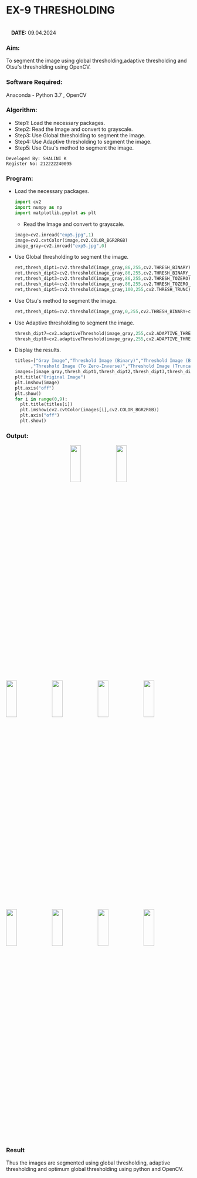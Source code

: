 # EX-9 THRESHOLDING
&emsp;&emsp;&emsp;&emsp;&emsp;&emsp;&emsp;&emsp;&emsp;&emsp;&emsp;&emsp;&emsp;&emsp;&emsp;&emsp;&emsp;&emsp;&emsp;&emsp;&emsp;&emsp;&emsp;&emsp;&emsp;&emsp;&emsp;&emsp;&emsp;&emsp;&emsp;&emsp;&emsp;&emsp;&emsp;&emsp;&emsp;**DATE:** 09.04.2024<br>
### Aim: 
To segment the image using global thresholding,adaptive thresholding and Otsu's thresholding using OpenCV. 
### Software Required:
Anaconda - Python 3.7 , OpenCV
### Algorithm:
- Step1: Load the necessary packages.
- Step2: Read the Image and convert to grayscale.
- Step3: Use Global thresholding to segment the image.
- Step4: Use Adaptive thresholding to segment the image.
- Step5: Use Otsu's method to segment the image.
```
Developed By: SHALINI K
Register No: 212222240095
```
### Program:
- Load the necessary packages.
  ```Python
  import cv2
  import numpy as np
  import matplotlib.pyplot as plt
  ```
  - Read the Image and convert to grayscale.
  ```Python
  image=cv2.imread("exp5.jpg",1)
  image=cv2.cvtColor(image,cv2.COLOR_BGR2RGB)
  image_gray=cv2.imread("exp5.jpg",0)
  ```
- Use Global thresholding to segment the image.
  ```Python
  ret,thresh_dipt1=cv2.threshold(image_gray,86,255,cv2.THRESH_BINARY)
  ret,thresh_dipt2=cv2.threshold(image_gray,86,255,cv2.THRESH_BINARY_INV)
  ret,thresh_dipt3=cv2.threshold(image_gray,86,255,cv2.THRESH_TOZERO)
  ret,thresh_dipt4=cv2.threshold(image_gray,86,255,cv2.THRESH_TOZERO_INV)
  ret,thresh_dipt5=cv2.threshold(image_gray,100,255,cv2.THRESH_TRUNC)
  ```
- Use Otsu's method to segment the image.
  ```Python
  ret,thresh_dipt6=cv2.threshold(image_gray,0,255,cv2.THRESH_BINARY+cv2.THRESH_OTSU)
  ```
- Use Adaptive thresholding to segment the image.
  ```Python
  thresh_dipt7=cv2.adaptiveThreshold(image_gray,255,cv2.ADAPTIVE_THRESH_MEAN_C,cv2.THRESH_BINARY,11,2)
  thresh_dipt8=cv2.adaptiveThreshold(image_gray,255,cv2.ADAPTIVE_THRESH_GAUSSIAN_C,cv2.THRESH_BINARY,11,2)
  ```
- Display the results.
  ```Python
  titles=["Gray Image","Threshold Image (Binary)","Threshold Image (Binary Inverse)","Threshold Image (To Zero)"
        ,"Threshold Image (To Zero-Inverse)","Threshold Image (Truncate)","Otsu","Adaptive Threshold (Mean)","Adaptive Threshold (Gaussian)"]
  images=[image_gray,thresh_dipt1,thresh_dipt2,thresh_dipt3,thresh_dipt4,thresh_dipt5,thresh_dipt6,thresh_dipt7,thresh_dipt8]
  plt.title("Original Image")
  plt.imshow(image)
  plt.axis("off")
  plt.show()
  for i in range(0,9):
    plt.title(titles[i])
    plt.imshow(cv2.cvtColor(images[i],cv2.COLOR_BGR2RGB))
    plt.axis("off")
    plt.show()
  ```
### Output:
<div align="center">
  <img height=16% width=24% src="https://github.com/shalinikannan23/THRESHOLDING-/assets/118656529/0b03028a-7c90-4c93-9e28-1af4a44de1ea">
  <img height=16% width=24% src="https://github.com/shalinikannan23/THRESHOLDING-/assets/118656529/c1ff92d1-6eae-421c-bc1b-934e350dab4d">
</div>
<br>
<img height=16% width=24% src="https://github.com/shalinikannan23/THRESHOLDING-/assets/118656529/f6703fb7-c468-4b20-8cad-795a284a04c9">
<img height=16% width=24% src="https://github.com/shalinikannan23/THRESHOLDING-/assets/118656529/3bb49d73-04c3-4389-9851-c0743a1da687">
<img height=16% width=24% src="https://github.com/shalinikannan23/THRESHOLDING-/assets/118656529/74a1eed0-7a6c-4887-af12-5f84ce96e5e1">
<img height=16% width=24% src="https://github.com/shalinikannan23/THRESHOLDING-/assets/118656529/4e3fb14a-5412-4220-84b4-0bfb97d62b31">
<img height=16% width=24% src="https://github.com/shalinikannan23/THRESHOLDING-/assets/118656529/956dc656-f408-4f6d-a169-94b9fbb6f90a">
<img height=16% width=24% src="https://github.com/shalinikannan23/THRESHOLDING-/assets/118656529/46d83fd4-76d5-4a6d-b0bc-a344a2dbd8c1">
<img height=16% width=24% src="https://github.com/shalinikannan23/THRESHOLDING-/assets/118656529/337b6a75-4124-438e-a59c-60a343f26ff5">
<img height=16% width=24% src="https://github.com/shalinikannan23/THRESHOLDING-/assets/118656529/8384ce2f-a6a3-49fc-ba19-7acede2b8bc3">


### Result
Thus the images are segmented using global thresholding, adaptive thresholding and optimum global thresholding using python and OpenCV.

